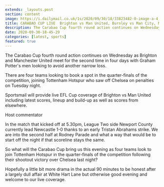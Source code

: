 ```yaml
---
extends: _layouts.post
section: content
image: https://i.dailymail.co.uk/1s/2020/09/30/18/33823482-0-image-a-4_1601487041970.jpg 
title: CARABAO CUP LIVE  Brighton vs Man United, Burnley vs Man City, Newport vs Newcastle and more 
description: The Carabao Cup fourth round action continues on Wednesday as Manchester United hope to be among the teams booking a quarter-final place. Follow the action live here. 
date: 2020-09-30-18-45-29 
categories: [latest, sports] 
featured: true 
--- 
```

The Carabao Cup fourth round action continues on Wednesday as Brighton and Manchester United meet for the second time in four days with Graham Potter's men looking to avoid another narrow loss.

There are four teams looking to book a spot in the quarter-finals of the competition, joining Tottenham Hotspur who saw off Chelsea on penalties on Tuesday night.

Sportsmail will provide live EFL Cup coverage of Brighton vs Man United including latest scores, lineup and build-up as well as scores from elsewhere.

Host commentator

In the match that kicked off at 5.30pm, League Two side Newport County currently lead Newcastle 1-0 thanks to an early Tristan Abrahams strike. We are into the second half at Rodney Parade and what a way that would be to start off the night if that scoreline stays the same.

So what will the Carabao Cup bring us this evening as four teams look to join Tottenham Hotspur in the quarter-finals of the competition following their shootout victory over Chelsea last night?

Hopefully a little bit more drama in the actual 90 minutes to be honest after a largely dull affair at White Hart Lane but otherwise good evening and welcome to our live coverage.

